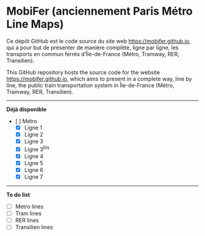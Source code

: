 # MobiFer (anciennement Paris Métro Line Maps)
Ce dépôt GitHub est le code source du site web https://mobifer.github.io, qui a pour but de présenter de manière complète, ligne par ligne, les transports en commun ferrés d’Île-de-France (Métro, Tramway, RER, Transilien).

This GitHub repository hosts the source code for the website https://mobifer.github.io, which aims to present in a complete way, line by line, the public train transportation system in Île-de-France (Métro, Tramway, RER, Transilien). 

----
**Déjà disponible**
- [ ] Métro
  - [x] Ligne 1
  - [x] Ligne 2
  - [x] Ligne 3
  - [x] Ligne 3<sup>bis</sup>
  - [x] Ligne 4
  - [x] Ligne 5
  - [x] Ligne 6
  - [x] Ligne 7

----
**To do list**
- [ ] Metro lines
- [ ] Tram lines
- [ ] RER lines
- [ ] Transilien lines
